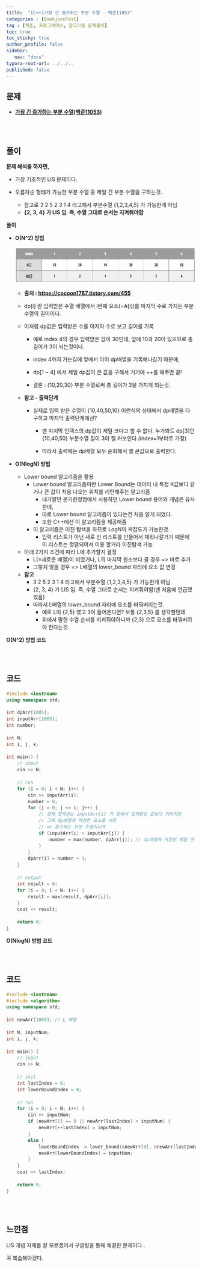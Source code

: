 ```yaml
---
title:  "[C++]가장 긴 증가하는 부분 수열 - 백준11053"
categories : [BaekjoonTest]
tag : [백준, 프로그래머스, 알고리즘 문제풀이]
toc: true
toc_sticky: true
author_profile: false
sidebar:
   nav: "docs"
typora-root-url: ../../..
published: false
---
```




## 문제

* **[가장 긴 증가하는 부분 수열(백준11053)](https://www.acmicpc.net/problem/11053)**

<br><br>

## 풀이

**문제 해석을 하자면,**

* 가장 기초적인 LIS 문제이다.

* 오름차순 형태가 가능한 부분 수열 중 제일 긴 부분 수열을 구하는것.

  * 참고로 3 2 5 2 3 1 4 라고해서 부분수열 {1,2,3,4,5} 가 가능한게 아님
  * **{2, 3, 4} 가 LIS 임. 즉, 수열 그대로 순서는 지켜줘야함**

  

**풀이**

* **O(N^2) 방법**

  <img src="./images/2023-03-17-(C++)가장 긴 증가하는 부분 수열 - 백준11053/image-20230214180813672.png" alt="image-20230214180813672"  />

  * **출처 : https://cocoon1787.tistory.com/455**

  * dp[i] 란 입력받은 수열 배열에서 i번째 요소(=A[i])를 마지막 수로 가지는 부분수열의 길이이다.

  * 이처럼 dp값은 입력받은 수를 마지막 수로 보고 길이를 기록

    * 예로 index 4의 경우 입력받은 값이 30인데, 앞에 10과 20이 있으므로 총 길이가 3이 되는것이다.

    * index 4까지 가는길에 앞에서 이미 dp배열을 기록해나갔기 때문에,
    * dp[1 ~ 4] 에서 제일 dp값이 큰 값을 구해서 거기에 ++를 해주면 끝!
    * 결론 : {10,20,30} 부분 수열로써 총 길이가 3을 가지게 되는것.

  * **참고 - 출력단계**

    * 실제로 입력 받은 수열이 {10,40,50,10} 이런식의 상태에서 dp배열을 다 구하고 마지막 출력단계에선?

      * 맨 마지막 인덱스의 dp값이 제일 크다고 할 수 없다. 누가봐도 dp[3]인 {10,40,50} 부분수열 길이 3이 젤 커보인다.(index=1부터로 가정)

      * 따라서 출력때는 dp배열 모두 순회해서 젤 큰값으로 출력한다.



* **O(NlogN) 방법**
  * Lower bound 알고리즘을 활용
    * Lower bound 알고리즘이란 Lower Bound는 데이터 내 특정 K값보다 같거나 큰 값이 처음 나오는 위치를 리턴해주는 알고리즘
      * 내가알던 분기한정법에서 사용하던 Lower bound 용어와 개념은 유사한데,
      * 따로 Lower bound 알고리즘이 있다는건 처음 알게 되었다.
      * 또한 C++에선 이 알고리즘을 제공해줌
    * 이 알고리즘은 이진 탐색을 하므로 LogN의 복잡도가 가능한것.
      * 입력 리스트가 아닌 새로 빈 리스트를 만들어서 채워나갈거기 때문에 이 리스트는 정렬되어서 이용 할거라 이진탐색 가능
  * 아래 2가지 조건에 따라 L에 추가할지 결정
    * L(=새로운 배열)이 비었거나, L의 마지막 원소보다 클 경우 => 바로 추가
    * 그렇지 않을 경우 => L배열의 lower_bound 자리에 요소 값 변경
  * **참고**
    * 3 2 5 2 3 1 4 라고해서 부분수열 {1,2,3,4,5} 가 가능한게 아님
    * {2, 3, 4} 가 LIS 임. 즉, 수열 그대로 순서는 지켜줘야함(맨 처음에 언급했었음)
    * 따라서 L배열의 lower_bound 자리에 요소를 바꿔버리는것.
      * 예로 L이 {2,5} 였고 3이 들어온다면? 보통 {2,3,5} 를 생각할텐데
      * 위에서 말한 수열 순서를 지켜줘야하니까 {2,3} 으로 요소를 바꿔버려야 한다는것.



**O(N^2) 방법 코드**

<br><br>

## 코드

```c++
#include <iostream>
using namespace std;

int dpArr[1005];
int inputArr[1005];
int number;

int N;
int i, j, k;

int main() {
	// input
	cin >> N;

	// run
	for (i = 0; i < N; i++) {
		cin >> inputArr[i];
		number = 0;
		for (j = 0; j <= i; j++) {
			// 현재 입력받는 inputArr[i] 가 앞에서 입력받은 값보다 커야지만
			// 그때 dp배열에 저장한 요소를 사용
			// => 증가하는 부분 수열이니까
			if (inputArr[i] > inputArr[j]) {
				number = max(number, dpArr[j]); // dp배열에 저장된 제일 큰 요소 사용
			}
		}
		dpArr[i] = number + 1;
	}
	
	// output
	int result = 0;
	for (i = 0; i < N; i++) {
		result = max(result, dpArr[i]);
	}
	cout << result;

	return 0;
}
```





**O(NlogN) 방법 코드**


<br><br>

## 코드

```c++
#include <iostream>
#include <algorithm>
using namespace std;

int newArr[1005]; // L 배열

int N, inputNum;
int i, j, k;

int main() {
	// input
	cin >> N;

	// init
	int lastIndex = 0;
	int lowerBoundIndex = 0;

	// run
	for (i = 0; i < N; i++) {
		cin >> inputNum;
		if (newArr[1] == 0 || newArr[lastIndex] < inputNum) {
			newArr[++lastIndex] = inputNum;
		}
		else {
			lowerBoundIndex  = lower_bound(&newArr[0], &newArr[lastIndex], inputNum) - &newArr[0];
			newArr[lowerBoundIndex] = inputNum;
		}
	}
	cout << lastIndex;

	return 0;
}
```

<br><br>

## 느낀점

LIS 개념 자체를 잘 모르겠어서 구글링을 통해 해결한 문제이다..

꼭 복습해야겠다.
